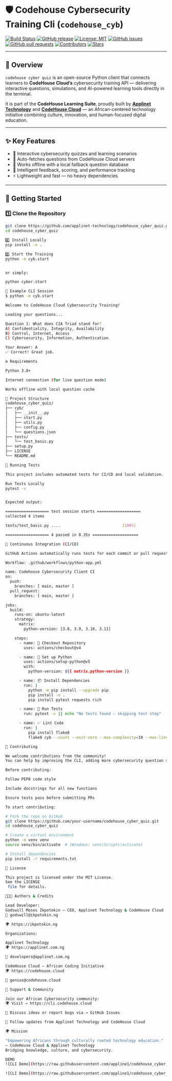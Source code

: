 # 🛡️ Codehouse Cybersecurity Training Cli (`codehouse_cyb`)

[![Build Status](https://raw.githubusercontent.com/appline1/codehouse_cyber_quiz/f27934854869a48c5869ad08af168dfc65785544/secure-svgrepo-com.svg)](https://github.com/applinet-technology/codehouse_cyber_quiz/actions)
[![GitHub release](https://img.shields.io/github/v/release/applinet-technology/codehouse_cyber_quiz?color=brightgreen&label=version)](https://github.com/applinet-technology/codehouse_cyber_quiz/releases)
[![License: MIT](https://img.shields.io/badge/License-MIT-blue.svg)](LICENSE)
[![GitHub issues](https://img.shields.io/github/issues/applinet-technology/codehouse_cyber_quiz)](https://github.com/applinet-technology/codehouse_cyber_quiz/issues)
[![GitHub pull requests](https://img.shields.io/github/issues-pr/applinet-technology/codehouse_cyber_quiz)](https://github.com/applinet-technology/codehouse_cyber_quiz/pulls)
[![Contributors](https://img.shields.io/github/contributors/applinet-technology/codehouse_cyber_quiz)](https://github.com/applinet-technology/codehouse_cyber_quiz/graphs/contributors)
[![Stars](https://img.shields.io/github/stars/applinet-technology/codehouse_cyber_quiz?style=social)](https://github.com/applinet-technology/codehouse_cyber_quiz/stargazers)

---

## 📘 Overview

`codehouse cyber quiz` is an open-source Python client that connects learners to **CodeHouse Cloud’s** cybersecurity training API — delivering interactive questions, simulations, and AI-powered learning tools directly in the terminal.

It is part of the **CodeHouse Learning Suite**, proudly built by **[Applinet Technology](https://applinet.com.ng)** and **[CodeHouse Cloud](https://codehouse.cloud)** — an African-centered technology initiative combining culture, innovation, and human-focused digital education.

---

## ✨ Key Features

- 🧠 Interactive cybersecurity quizzes and learning scenarios  
- 🔄 Auto-fetches questions from CodeHouse Cloud servers  
- 💾 Works offline with a local fallback question database  
- 🧮 Intelligent feedback, scoring, and performance tracking  
- ⚡ Lightweight and fast — no heavy dependencies  

---

## 🚀 Getting Started

### 1️⃣ Clone the Repository

```bash
git clone https://github.com/applinet-technology/codehouse_cyber_quiz.git
cd codehouse_cyber_quiz

2️⃣ Install Locally
pip install -e .

3️⃣ Start the Training
python -m cyb.start


or simply:

python cyber.start

🧩 Example CLI Session
$ python -m cyb.start

Welcome to CodeHouse Cloud Cybersecurity Training!

Loading your questions...

Question 1: What does CIA Triad stand for?
A) Confidentiality, Integrity, Availability
B) Control, Internet, Access
C) Cybersecurity, Information, Authentication

Your Answer: A
✅ Correct! Great job.

⚙️ Requirements

Python 3.8+

Internet connection (for live question mode)

Works offline with local question cache

🧱 Project Structure
codehouse_cyber_quiz/
├── cyb/
│   ├── __init__.py
│   ├── start.py
│   ├── utils.py
│   ├── config.py
│   └── questions.json
├── tests/
│   └── test_basic.py
├── setup.py
├── LICENSE
└── README.md

🧪 Running Tests

This project includes automated tests for CI/CD and local validation.

Run Tests Locally
pytest -v


Expected output:

=================== test session starts ===================
collected 4 items

tests/test_basic.py ....                           [100%]

=================== 4 passed in 0.35s ====================

🧰 Continuous Integration (CI/CD)

GitHub Actions automatically runs tests for each commit or pull request.

Workflow: .github/workflows/python-app.yml

name: Codehouse Cybersecurity Client CI
on:
  push:
    branches: [ main, master ]
  pull_request:
    branches: [ main, master ]

jobs:
  build:
    runs-on: ubuntu-latest
    strategy:
      matrix:
        python-version: [3.8, 3.9, 3.10, 3.11]

    steps:
      - name: 🧩 Checkout Repository
        uses: actions/checkout@v4

      - name: 🐍 Set up Python
        uses: actions/setup-python@v5
        with:
          python-version: ${{ matrix.python-version }}

      - name: 📦 Install Dependencies
        run: |
          python -m pip install --upgrade pip
          pip install -e .
          pip install pytest requests rich

      - name: 🧪 Run Tests
        run: pytest -v || echo "No tests found — skipping test step"

      - name: ✅ Lint Code
        run: |
          pip install flake8
          flake8 cyb --count --exit-zero --max-complexity=10 --max-line-length=120 --statistics

🤝 Contributing

We welcome contributions from the community!
You can help by improving the CLI, adding more cybersecurity question sets, or enhancing the offline engine.

Before contributing:

Follow PEP8 code style

Include docstrings for all new functions

Ensure tests pass before submitting PRs

To start contributing:

# Fork the repo on GitHub
git clone https://github.com/your-username/codehouse_cyber_quiz.git
cd codehouse_cyber_quiz

# Create a virtual environment
python -m venv venv
source venv/bin/activate  # (Windows: venv\Scripts\activate)

# Install dependencies
pip install -r requirements.txt

🧾 License

This project is licensed under the MIT License.
See the LICENSE
 file for details.

👨🏽‍💻 Authors & Credits

Lead Developer:
Godswill Moses Ikpotokin — CEO, Applinet Technology & CodeHouse Cloud
📧 godswill@ikpotokin.ng

🌍 https://ikpotokin.ng

Organizations:

Applinet Technology
🌍 https://applinet.com.ng

📧 developers@applinet.com.ng

CodeHouse Cloud — African Coding Initiative
🌍 https://codehouse.cloud

📧 genius@codehouse.cloud

💬 Support & Community

Join our African Cybersecurity community:
🌍 Visit → https://cli.codehouse.cloud

💬 Discuss ideas or report bugs via → GitHub Issues

📢 Follow updates from Applinet Technology and CodeHouse Cloud

🌍 Mission

"Empowering Africans through culturally rooted technology education."
— CodeHouse Cloud & Applinet Technology
Bridging knowledge, culture, and cybersecurity.

DEMO
![CLI Demo](https://raw.githubusercontent.com/appline1/codehouse_cyber_quiz/refs/heads/master/WhatsApp%20Image%202025-10-25%20at%2016.37.46_447e0a48.jpg)

![CLI Demo](https://raw.githubusercontent.com/appline1/codehouse_cyber_quiz/refs/heads/master/WhatsApp%20Image%202025-10-25%20at%2016.38.32_28d91aa4.jpg)
